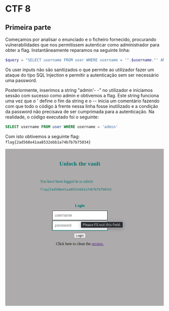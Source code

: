 
# CTF 8

## Primeira parte


Começamos por analisar o enunciado e o ficheiro fornecido, procurando vulnerabilidades que nos permitissem autenticar como administrador para obter a flag. Instantâneamente reparamos na seguinte linha:

```php
$query = "SELECT username FROM user WHERE username = '".$username."' AND password = '".$password."'";
```
Os user inputs não são sanitizados o que permite ao utilizador fazer um ataque do tipo SQL Injection e permitir a autenticação sem ser necessário uma password.

Posteriormente, inserimos a string "admin'- -" no utilizador e iniciamos sessão com sucesso como admin e obtivemos a flag. Este string funciona uma vez que o ' define o fim da string e o -- inicia um comentário fazendo com que todo o código à frente nessa linha fosse inutilizado e a condição da password não precisava de ser cumprimada para a autenticação.
Na realidade, o código executado foi o seguinte:

```sql
SELECT username FROM user WHERE username = 'admin'
```
Com isto obtivemos a seguinte flag: 
`flag{2ad568e41aa8532ebb1a74b7b7b75034}`

<img src="../screenshots/ctf8/flag.png" alt="flag">
